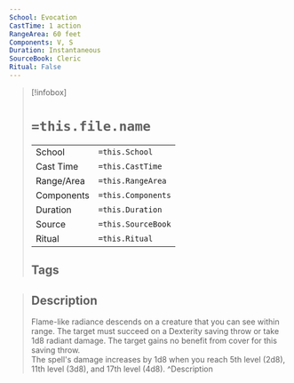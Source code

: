 ```yaml
---
School: Evocation
CastTime: 1 action
RangeArea: 60 feet
Components: V, S
Duration: Instantaneous
SourceBook: Cleric
Ritual: False
---
```

> [!infobox]
>
> # `=this.file.name`
> |            |                    |
> | ---------- | ------------------ |
> | School     | `=this.School`     |
> | Cast Time  | `=this.CastTime`   |
> | Range/Area | `=this.RangeArea`  |
> | Components | `=this.Components` |
> | Duration   | `=this.Duration`   |
> | Source     | `=this.SourceBook` |
> | Ritual     | `=this.Ritual`     |
>## Tags
>

> ## Description
> Flame-like radiance descends on a creature that you can see within range. The target must succeed on a Dexterity saving throw or take 1d8 radiant damage. The target gains no benefit from cover for this saving throw.<br> The spell's damage increases by 1d8 when you reach 5th level (2d8), 11th level (3d8), and 17th level (4d8). 
> ^Description